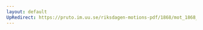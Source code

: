```yaml
---
layout: default
UpRedirect: https://pruto.im.uu.se/riksdagen-motions-pdf/1868/mot_1868__fk__39.pdf
---
```

